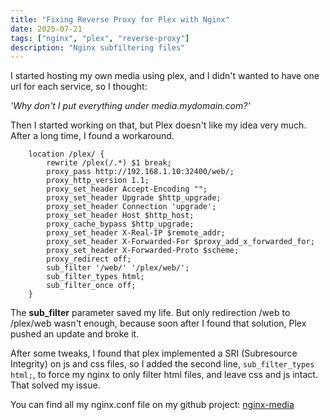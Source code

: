 ```yaml
---
title: "Fixing Reverse Proxy for Plex with Nginx"
date: 2025-07-21
tags: ["nginx", "plex", "reverse-proxy"]
description: "Nginx subfiltering files"
---
```


I started hosting my own media using plex, and I didn't wanted to have one url for each service, so I thought:

_'Why don't I put everything under media.mydomain.com?'_

Then I started working on that, but Plex doesn't like my idea very much.
After a long time, I found a workaround.

```
    location /plex/ {
        rewrite /plex(/.*) $1 break;
        proxy_pass http://192.168.1.10:32400/web/;
        proxy_http_version 1.1;
        proxy_set_header Accept-Encoding "";
        proxy_set_header Upgrade $http_upgrade;
        proxy_set_header Connection 'upgrade';
        proxy_set_header Host $http_host;
        proxy_cache_bypass $http_upgrade;
        proxy_set_header X-Real-IP $remote_addr;
        proxy_set_header X-Forwarded-For $proxy_add_x_forwarded_for;
        proxy_set_header X-Forwarded-Proto $scheme;
        proxy_redirect off;
        sub_filter '/web/' '/plex/web/';
        sub_filter_types html;
        sub_filter_once off;
    }
```

The **sub_filter** parameter saved my life. But only redirection /web to /plex/web wasn't enough, because soon after I found that solution, Plex pushed an update and broke it.

After some tweaks, I found that plex implemented a SRI (Subresource Integrity) on js and css files, so I added the second line, ```sub_filter_types html;```, to force my nginx to only filter html files, and leave css and js intact. That solved my issue.

You can find all my nginx.conf file on my github project: [nginx-media](https://github.com/celo0/nginx-media)

